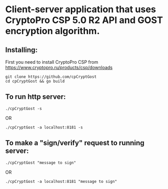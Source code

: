 # Client-server application that uses CryptoPro CSP 5.0 R2 API and GOST encryption algorithm.

## Installing:
First you need to install CryptoPro CSP from https://www.cryptopro.ru/products/csp/downloads
```shell
git clone https://github.com/cpCryptGost 
cd cpCryptGost && go build
```
## To run http server:
```shell
./cpCryptGost -s

```
OR
```shell
./cpCryptGost -a localhost:8181 -s
```
## To make a "sign/verify" request to running server:
```shell
./cpCryptGost "message to sign"
```
OR
```shell
./cpCryptGost -a localhost:8181 "message to sign"
```
